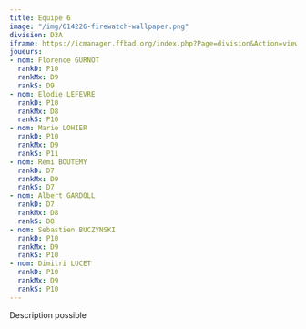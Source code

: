 ```yaml
---
title: Equipe 6
image: "/img/614226-firewatch-wallpaper.png"
division: D3A
iframe: https://icmanager.ffbad.org/index.php?Page=division&Action=view&ID_Division=6049&print=
joueurs:
- nom: Florence GURNOT
  rankD: P10
  rankMx: D9
  rankS: D9
- nom: Elodie LEFEVRE
  rankD: P10
  rankMx: D8
  rankS: P10
- nom: Marie LOHIER
  rankD: P10
  rankMx: D9
  rankS: P11
- nom: Rémi BOUTEMY
  rankD: D7
  rankMx: D9
  rankS: D7
- nom: Albert GARDOLL
  rankD: D7
  rankMx: D8
  rankS: D8
- nom: Sebastien BUCZYNSKI
  rankD: P10
  rankMx: D9
  rankS: P10
- nom: Dimitri LUCET
  rankD: P10
  rankMx: D9
  rankS: P10
---
```


Description possible
